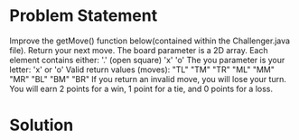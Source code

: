 # Problem Statement 

Improve the getMove() function below(contained within the Challenger.java file). Return your next move.
  The board parameter is a 2D array. Each element contains either:
    '.' (open square)
    'x'
    'o'
  The you parameter is your letter: 'x' or 'o'
  Valid return values (moves):
    "TL"  "TM"  "TR" 
    "ML"  "MM"  "MR" 
    "BL"  "BM"  "BR"
  If you return an invalid move, you will lose your turn.
  You will earn 2 points for a win, 1 point for a tie, and 0 points for a loss.
  
  # Solution
  
